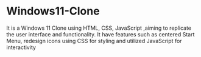 # Windows11-Clone
It is a Windows 11 Clone using HTML, CSS, JavaScript ,aiming to replicate the user interface and functionality. It have features such as centered Start Menu, redesign icons using CSS for styling and utilized JavaScript for interactivity
